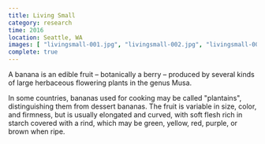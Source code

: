 ```yaml
---
title: Living Small
category: research
time: 2016
location: Seattle, WA
images: [ "livingsmall-001.jpg", "livingsmall-002.jpg", "livingsmall-003.jpg", "livingsmall-002.jpg", "livingsmall-003.jpg" ]
complete: true
---
```


A banana is an edible fruit – botanically a berry – produced by several
kinds of large herbaceous flowering plants in the genus Musa.

In some countries, bananas used for cooking may be called "plantains",
distinguishing them from dessert bananas. The fruit is variable in size,
color, and firmness, but is usually elongated and curved, with soft
flesh rich in starch covered with a rind, which may be green, yellow,
red, purple, or brown when ripe.